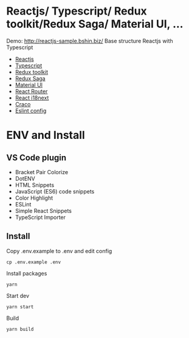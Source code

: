 # Reactjs/ Typescript/ Redux toolkit/Redux Saga/ Material UI, ...
Demo: http://reactjs-sample.bshin.biz/
Base structure Reactjs with Typescript
- [Reactjs](https://reactjs.org/)
- [Typescript](https://www.typescriptlang.org/)
- [Redux toolkit](https://redux-toolkit.js.org/)
- [Redux Saga](https://redux-saga.js.org/)
- [Material UI](https://mui.com/)
- [React Router](https://reactrouter.com/)
- [React i18next](https://react.i18next.com/)
- [Craco](https://github.com/gsoft-inc/craco)
- [Eslint config](https://blog.devgenius.io/eslint-prettier-typescript-and-react-in-2022-e5021ebca2b1)

# ENV and Install

## VS Code plugin
- Bracket Pair Colorize
- DotENV
- HTML Snippets
- JavaScript (ES6) code snippets
- Color Highlight
- ESLint
- Simple React Snippets
- TypeScript Importer

## Install
 Copy .env.example to .env and edit config
 ```
 cp .env.example .env
 ```

Install packages
```
yarn
```

Start dev
```
yarn start
```

Build
```
yarn build
```
